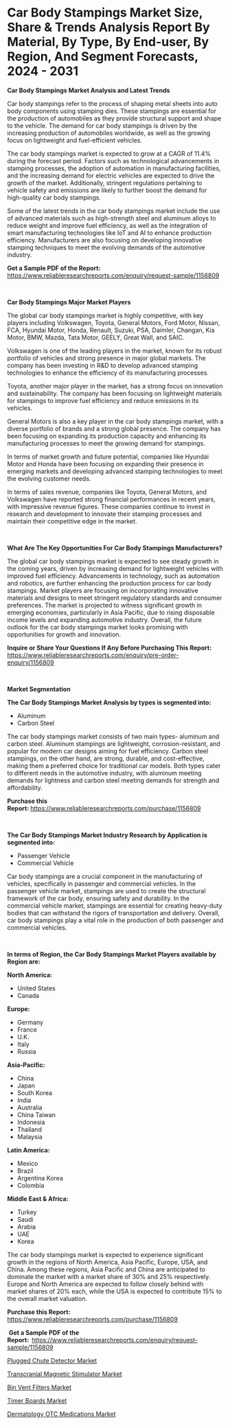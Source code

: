 <p><h1>Car Body Stampings Market Size, Share & Trends Analysis Report By Material, By Type, By End-user, By Region, And Segment Forecasts, 2024 - 2031</h1></p><p><strong>Car Body Stampings Market Analysis and Latest Trends</strong></p>
<p><p>Car body stampings refer to the process of shaping metal sheets into auto body components using stamping dies. These stampings are essential for the production of automobiles as they provide structural support and shape to the vehicle. The demand for car body stampings is driven by the increasing production of automobiles worldwide, as well as the growing focus on lightweight and fuel-efficient vehicles.</p><p>The car body stampings market is expected to grow at a CAGR of 11.4% during the forecast period. Factors such as technological advancements in stamping processes, the adoption of automation in manufacturing facilities, and the increasing demand for electric vehicles are expected to drive the growth of the market. Additionally, stringent regulations pertaining to vehicle safety and emissions are likely to further boost the demand for high-quality car body stampings.</p><p>Some of the latest trends in the car body stampings market include the use of advanced materials such as high-strength steel and aluminum alloys to reduce weight and improve fuel efficiency, as well as the integration of smart manufacturing technologies like IoT and AI to enhance production efficiency. Manufacturers are also focusing on developing innovative stamping techniques to meet the evolving demands of the automotive industry.</p></p>
<p><strong>Get a Sample PDF of the Report:&nbsp;</strong> <a href="https://www.reliableresearchreports.com/enquiry/request-sample/1156809">https://www.reliableresearchreports.com/enquiry/request-sample/1156809</a></p>
<p>&nbsp;</p>
<p><strong>Car Body Stampings Major Market Players</strong></p>
<p><p>The global car body stampings market is highly competitive, with key players including Volkswagen, Toyota, General Motors, Ford Motor, Nissan, FCA, Hyundai Motor, Honda, Renault, Suzuki, PSA, Daimler, Changan, Kia Motor, BMW, Mazda, Tata Motor, GEELY, Great Wall, and SAIC.</p><p>Volkswagen is one of the leading players in the market, known for its robust portfolio of vehicles and strong presence in major global markets. The company has been investing in R&D to develop advanced stamping technologies to enhance the efficiency of its manufacturing processes.</p><p>Toyota, another major player in the market, has a strong focus on innovation and sustainability. The company has been focusing on lightweight materials for stampings to improve fuel efficiency and reduce emissions in its vehicles.</p><p>General Motors is also a key player in the car body stampings market, with a diverse portfolio of brands and a strong global presence. The company has been focusing on expanding its production capacity and enhancing its manufacturing processes to meet the growing demand for stampings.</p><p>In terms of market growth and future potential, companies like Hyundai Motor and Honda have been focusing on expanding their presence in emerging markets and developing advanced stamping technologies to meet the evolving customer needs.</p><p>In terms of sales revenue, companies like Toyota, General Motors, and Volkswagen have reported strong financial performances in recent years, with impressive revenue figures. These companies continue to invest in research and development to innovate their stamping processes and maintain their competitive edge in the market.</p></p>
<p>&nbsp;</p>
<p><strong>What Are The Key Opportunities For Car Body Stampings Manufacturers?</strong></p>
<p><p>The global car body stampings market is expected to see steady growth in the coming years, driven by increasing demand for lightweight vehicles with improved fuel efficiency. Advancements in technology, such as automation and robotics, are further enhancing the production process for car body stampings. Market players are focusing on incorporating innovative materials and designs to meet stringent regulatory standards and consumer preferences. The market is projected to witness significant growth in emerging economies, particularly in Asia Pacific, due to rising disposable income levels and expanding automotive industry. Overall, the future outlook for the car body stampings market looks promising with opportunities for growth and innovation.</p></p>
<p><strong>Inquire or Share Your Questions If Any Before Purchasing This Report:</strong> <a href="https://www.reliableresearchreports.com/enquiry/pre-order-enquiry/1156809">https://www.reliableresearchreports.com/enquiry/pre-order-enquiry/1156809</a></p>
<p>&nbsp;</p>
<p><strong>Market Segmentation</strong></p>
<p><strong>The Car Body Stampings Market Analysis by types is segmented into:</strong></p>
<p><ul><li>Aluminum</li><li>Carbon Steel</li></ul></p>
<p><p>The car body stampings market consists of two main types- aluminum and carbon steel. Aluminum stampings are lightweight, corrosion-resistant, and popular for modern car designs aiming for fuel efficiency. Carbon steel stampings, on the other hand, are strong, durable, and cost-effective, making them a preferred choice for traditional car models. Both types cater to different needs in the automotive industry, with aluminum meeting demands for lightness and carbon steel meeting demands for strength and affordability.</p></p>
<p><strong>Purchase this Report:&nbsp;</strong><a href="https://www.reliableresearchreports.com/purchase/1156809">https://www.reliableresearchreports.com/purchase/1156809</a></p>
<p>&nbsp;</p>
<p><strong>The Car Body Stampings Market Industry Research by Application is segmented into:</strong></p>
<p><ul><li>Passenger Vehicle</li><li>Commercial Vehicle</li></ul></p>
<p><p>Car body stampings are a crucial component in the manufacturing of vehicles, specifically in passenger and commercial vehicles. In the passenger vehicle market, stampings are used to create the structural framework of the car body, ensuring safety and durability. In the commercial vehicle market, stampings are essential for creating heavy-duty bodies that can withstand the rigors of transportation and delivery. Overall, car body stampings play a vital role in the production of both passenger and commercial vehicles.</p></p>
<p>&nbsp;</p>
<p><strong>In terms of Region, the Car Body Stampings Market Players available by Region are:</strong></p>
<p>
    <p> <strong> North America: </strong>
        <ul>
            <li>United States</li>
            <li>Canada</li>
        </ul>
        </p> 
    <p> <strong> Europe: </strong>
        <ul>
            <li>Germany</li>
            <li>France</li>
            <li>U.K.</li>
            <li>Italy</li>
            <li>Russia</li>
        </ul>
        </p> 
    <p> <strong> Asia-Pacific: </strong>
        <ul>
            <li>China</li>
            <li>Japan</li>
            <li>South Korea</li>
            <li>India</li>
            <li>Australia</li>
            <li>China Taiwan</li>
            <li>Indonesia</li>
            <li>Thailand</li>
            <li>Malaysia</li>
        </ul>
        </p> 
    <p> <strong> Latin America: </strong>
        <ul>
            <li>Mexico</li>
            <li>Brazil</li>
            <li>Argentina Korea</li>
            <li>Colombia</li>
        </ul>
        </p> 
    <p> <strong> Middle East & Africa: </strong>
        <ul>
            <li>Turkey</li>
            <li>Saudi</li>
            <li>Arabia</li>
            <li>UAE</li>
            <li>Korea</li>
        </ul>
    </p>
    </p>
<p><p>The car body stampings market is expected to experience significant growth in the regions of North America, Asia Pacific, Europe, USA, and China. Among these regions, Asia Pacific and China are anticipated to dominate the market with a market share of 30% and 25% respectively. Europe and North America are expected to follow closely behind with market shares of 20% each, while the USA is expected to contribute 15% to the overall market valuation.</p></p>
<p><strong>Purchase this Report: </strong><a href="https://www.reliableresearchreports.com/purchase/1156809">https://www.reliableresearchreports.com/purchase/1156809</a></p>
<p>&nbsp;<strong>Get a Sample PDF of the Report:&nbsp;&nbsp;</strong><a href="https://www.reliableresearchreports.com/enquiry/request-sample/1156809">https://www.reliableresearchreports.com/enquiry/request-sample/1156809</a></p>
<p><strong></strong></p>
<p><p><a href="https://medium.com/p/a406dc6b1555/edit">Plugged Chute Detector Market</a></p><p><a href="https://github.com/marloy8/Market-Research-Report-List-3/blob/main/transcranial-magnetic-stimulator-market.md">Transcranial Magnetic Stimulator Market</a></p><p><a href="https://medium.com/p/d78922950219/edit">Bin Vent Filters Market</a></p><p><a href="https://medium.com/p/bd6e84e9fec5/edit">Timer Boards Market</a></p><p><a href="https://github.com/WillieWoodard/Market-Research-Report-List-3/blob/main/dermatology-otc-medications-market.md">Dermatology OTC Medications Market</a></p></p>